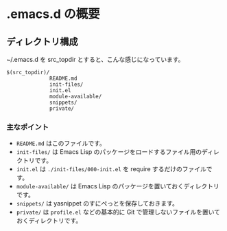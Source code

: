 .emacs.d の概要
========================================================

## ディレクトリ構成

~/.emacs.d を src_topdir とすると、こんな感じになっています。

    $(src_topdir)/
                  README.md
                  init-files/
                  init.el
                  module-available/
                  snippets/
                  private/

### 主なポイント

- `README.md` はこのファイルです。
- `init-files/` は Emacs Lisp のパッケージをロードするファイル用のディレクトリです。
- `init.el` は `./init-files/000-init.el` を require するだけのファイルです。
- `module-available/` は Emacs Lisp のパッケージを置いておくディレクトリです。
- `snippets/` は yasnippet のすにぺっとを保存しておきます。
- `private/` は `profile.el` などの基本的に Git で管理しないファイルを置いておくディレクトリです。
